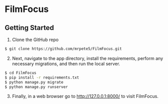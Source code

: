 # FilmFocus

## Getting Started

1) Clone the GitHub repo

```bash
$ git clone https://github.com/mrpete5/FilmFocus.git
```
2) Next, navigate to the app directory, install the requirements, perform any necessary migrations, and then run the local server.

```bash
$ cd FilmFocus
$ pip install -r requirements.txt
$ python manage.py migrate
$ python manage.py runserver
```
3) Finally, in a web browser go to http://127.0.0.1:8000/ to visit FilmFocus.
